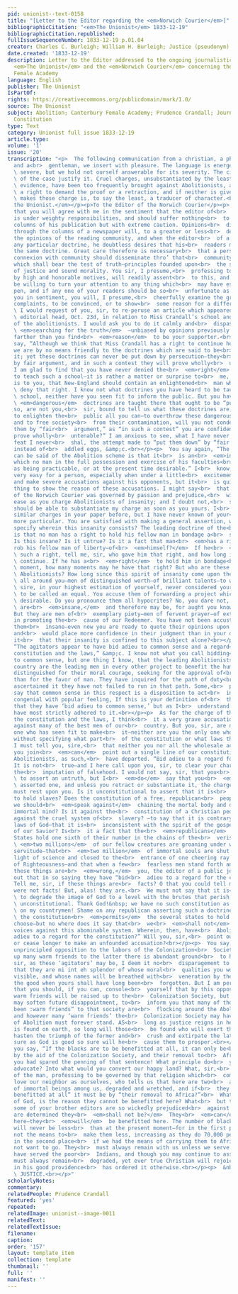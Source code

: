 ```yaml
---
pid: unionist--text-0158
title: "[Letter to the Editor regarding the <em>Norwich Courier</em>]"
bibliographicCitation: "<em>The Unionist</em> 1833-12-19"
bibliographicCitation.republished: 
fullIssueSequenceNumber: 1833-12-19 p.01.04
creator: Charles C. Burleigh; William H. Burleigh; Justice (pseudonym)
date.created: '1833-12-19'
description: Letter to the Editor addressed to the ongoing journalistic dispute between
  <em>The Unionist</em> and the <em>Norwich Courier</em> concerning the Canterbury
  Female Academy
language: English
publisher: The Unionist
IsPartOf: 
rights: https://creativecommons.org/publicdomain/mark/1.0/
source: The Unionist
subject: Abolition; Canterbury Female Academy; Prudence Crandall; Journalistic Debate;
  Constitution
type: Text
category: Unionist full issue 1833-12-19
article.type: 
volume: '1'
issue: '20'
transcription: "<p>  The following communication from a christian, a philanthropist,
  and a<br>  gentleman, we insert with pleasure. The language is energetic, occasionally<br>
  \ severe, but we hold not ourself answerable for its severity. The circumstances<br>
  \ of the case justify it. Cruel charges, unsubstantiated by the least shadow of<br>
  \ evidence, have been too frequently brought against Abolitionists, and we have<br>
  \ a right to demand the proof or a retraction, and if neither is given, he who<br>
  \ makes those charge is, to say the least, a traducer of character.<br></p><p><em>For
  the Unionist.</em></p><p>To the Editor of the Norwich Courier</p><p>  SIR—I presume
  that you will agree with me in the sentiment that the editor of<br>  a public journal
  is under weighty responsibilities, and should suffer nothing<br>  to appear in the
  columns of his publication but with extreme caution. Opinions<br>  disseminated
  through the columns of a newspaper will, to a greater or less<br>  degree, influence
  the opinions of the reading community, and when the editor<br>  of a paper advocates
  any particular doctrine, he doubtless desires that his<br>  readers may adhere to
  the same doctrine. Great care therefore is necessary<br>  that a person in your
  connexion with community should disseminate thro’ that<br>  community, precepts
  which shall bear the test of truth—principles founded upon<br>  the strictest rules
  of justice and sound morality. You sir, I presume,<br>  professing to be governed
  by high and honorable motives, will readily assent<br>  to this, and at all times
  be willing to turn your attention to any thing which<br>  may have escaped your
  pen, and if any one of your readers should be so<br>  unfortunate as to differ from
  you in sentiment, you will, I presume,<br>  cheerfully examine the ground of their
  complaints, to be convinced, or to show<br>  some reason for a different course.<br></p><p>
  \ I would request of you, sir, to re-peruse an article which appeared under your<br>
  \ editorial head, Oct. 23d, in relation to Miss Crandall’s school and the<br>  sentiments
  of the abolitionists. I would ask you to do it calmly and<br>  dispassionately—<br>
  \ <em>searching for the truth</em>  —unbiased by opinions previously expressed,
  farther than you find<br>  <em>reason</em>  to be your supporter.<br></p><p>  You
  say, “Although we think that Miss Crandall has a right to continue her<br>  school
  we are by no means friendly to the doctrines which are said to be<br>  taught in
  it; yet these doctrines can never be put down by persecution—they<br>  must be met
  by fair argument, and in such a contest they will prove wholly<br>  untenable.”
  I am glad to find that you have never denied the<br>  <em>right</em>  of Miss Crandall
  to teach such a school—it is rather a matter or surprise to<br>  me, as it probably
  is to you, that New-England should contain an enlightened<br>  man who<br>  <em>would</em>
  \ deny that right. I know not what doctrines you have heard to be taught in that<br>
  \ school, neither have you seen fit to inform the public. But you have said that<br>
  \ <em>dangerous</em>  doctrines are taught there that ought to be “put down.” If
  so, are not you,<br>  sir, bound to tell us what these doctrines are, as you wish
  to enlighten the<br>  public all you can—to overthrow these dangerous doctrines,
  and to free society<br>  from their contamination, will you not condescend to meet
  them by “fair<br>  argument,” as “in such a contest” you are confident “they will
  prove wholly<br>  untenable?” I am anxious to see, what I have never yet seen and
  feat I never<br>  shal, the attempt made to “put them down” by “fair argument,”
  instead of<br>  addled eggs, &amp;c.<br></p><p>  You say again, “The least that
  can be said of the Abolition scheme is that it<br>  is an<br>  <em>insane</em>  project—one
  which no man in the full possession and exercise of his faculties<br>  can contemplate
  as being practicable, or at the present time desirable.” I<br>  know, sir, it is
  very easy for a person, especially when under a little<br>  excitement, to go on
  and make severe accusations against his opponents, but it<br>  is quite another
  thing to show the reason of these accusations. I might say<br>  that the editor
  of the Norwich Courier was governed by passion and prejudice,<br>  with as much
  ease as you charge Abolitionists of insanity; and I doubt not,<br>  sir, that I
  should be able to substantiate my charge as soon as you yours. I<br>  have seen
  similar charges in your paper before, but I have never known of your<br>  being
  more particular. You are satisfied with making a general assertion, why<br>  not
  specify wherein this insanity consists? The leading doctrine of the<br>  Abolitionists
  is that no man has a right to hold his fellow man in bondage a<br>  single moment.
  Is this insane? Is it untrue? Is it a fact that man<br>  <em>has a right</em>  to
  rob his fellow man of liberty—of<br>  <em>himself?</em>  If he<br>  <em>has</em>
  \ such a right, tell me, sir, who gave him that right, and how long it is to<br>
  \ continue. If he has a<br>  <em>right</em>  to hold him in bondage<br>  <em>one</em>
  \ moment, how many moments may he have that right? But who are these insane<br>
  \ Abolitionists? How long since this spirit of insanity come upon them? They are<br>
  \ all around you—men of distinguished worth—of brilliant talents—to whom you,<br>
  \ sire, in your highest estimation of yourself, never considered yourself worthy<br>
  \ to be called an equal. You accuse them of forwarding a project which is not<br>
  \ desirable. Do you pronounce them all hypocrites? No, you dare not, but they<br>
  \ are<br>  <em>insane,</em>  and therefore may be, for aught you know, sincere.
  But they are men of<br>  exemplary piety—men of fervent prayer—of extensive influence
  in promoting the<br>  cause of our Redeemer. You have not been accustomed to pronounce
  them<br>  insane—even now you are ready to quote their opinions upon other subjects
  and<br>  would place more confidence in their judgment than in your own. How happens
  it<br>  that their insanity is confined to this subject alone?<br></p><p>  You say,
  “The agitators appear to have bid adieu to common sense and a regard<br>  for the
  constitution and the laws,” &amp;c. I know not what you call bidding<br>  adieu
  to common sense, but one thing I know, that the leading Abolitionists in<br>  our
  country are the leading men in every other project to benefit the human<br>  race—men
  distinguished for their moral courage, seeking for the approval of<br>  God rather
  than for the favor of man. They have inquired for the path of duty<br>  and having
  ascertained it they have not failed to run in that path. Some,<br>  perhaps, might
  say that common sense in this respect is a disposition to act<br>  in a manner most
  congenial with popular feeling, If this is your definition of<br>  the term, I admit
  that they have ‘bid adieu to common sense,’ but as I<br>  understand the term they
  have most strictly adhered to it.<br></p><p>  As for the charge of their disregarding
  the constitution and the laws, I think<br>  it a very grave accusation to be brought
  against many of the best men of our<br>  country. But you, sir, are not the only
  one who has seen fit to make<br>  it—neither are you the only one who has made it
  without specifying what part<br>  of the constitution or what laws they disregard—and
  I must tell you, sire,<br>  that neither you nor all the wholesale accusers who
  you join<br>  <em>can</em>  point out a single line of our constitution from which
  Abolitionists, as such,<br>  have departed. “Bid adieu to a regard for the constitution!”
  It is not<br>  true—and I here call upon you, sir, to clear your character from
  the<br>  imputation of falsehood. I would not say, sir, that you<br>  <em>intended</em>
  \ to assert an untruth, but I<br>  <em>do</em>  say that you<br>  <em>have</em>
  \ asserted one, and unless you retract or substantiate it, the charge of<br>  falsehood
  must rest upon you. Is it unconstitutional to assert that it is<br>  morally wrong
  to hold slaves? Does the constitution of a free, republican<br>  people forbid that
  we should<br>  <em>speak against</em>  chaining the mortal body and degrading the
  immortal mind? Is it against the<br>  constitution of a Christian people to declaim
  against the cruel system of<br>  slavery? —to say that it is contrary to the righteous
  laws of God—that it is<br>  inconsistent with the spirit of the gospel and the precepts
  of our Savior? Is<br>  it a fact that the<br>  <em>republicans</em>  of the United
  States hold one sixth of their number in the chains of the<br>  verist despotism—that<br>
  \ <em>two millions</em>  of our fellow creatures are groaning under worse than Egyptian
  servitude—that<br>  <em>two million</em>  of immortal souls are shut out from the
  light of science and closed to the<br>  entrance of one cheering ray from the Sun
  of Righteousness—and that when a few<br>  fearless men stand forth and say that
  these things are<br>  <em>wrong,</em>  you, the editor of a public journal, cry
  out that in so saying they have “bid<br>  adieu to a regard for the constitution?”
  Tell me, sir, if these things are<br>  facts? O that you could tell me that they
  were not facts! But, alas! they are.<br>  We must not say that it is<br>  <em>wrong</em>
  \ to degrade the image of God to a level with the brutes that perish, for it is<br>
  \ unconstitutional. Thank God!&nbsp; we have no such constitution as this! Shame<br>
  \ on my countrymen! Shame on any republican asserting such a doctrine! I know<br>
  \ the constitution<br>  <em>permits</em>  the several states to hold slaves if they
  choose—but no where does it say that<br>  we<br>  <em>shall not</em>  raise our
  voices against this abominable system. Wherein, then, have<br>  Abolitionists “bid
  adieu to a regard for the constitution?” Will you, sir,<br>  point out this treason,
  or cease longer to make an unfounded accusation?<br></p><p>  You say, “That this
  unprincipled opposition to the labors of the Colonization<br>  Society will raise
  up many warm friends to the latter there is abundant ground<br>  to hope.” As “unprincipled,:
  sir, as these ‘agitators’ may be, I deem it no<br>  disparagement to you to say
  that they are mi int eh splendor of whose moral<br>  qualities you would be hardly
  visible, and whose names will be breathed with<br>  veneration by the virtuous and
  the good when yours shall have long been<br>  forgotten. But I am perfectly willing
  that you should, if you can, console<br>  yourself that by this opposition many
  warm friends will be raised up to the<br>  Colonization Society, but perhaps it
  may soften future disappointment, to<br>  inform you that many of those who have
  been :warm friends” to that society are<br>  flocking around the Abolition standard,
  and however many ‘warm friends’ the<br>  Colonization Society may have, the cause
  of Abolition must forever stand. AS<br>  long as justice reigns in heaven and sin
  is found on earth, so long will those<br>  be found who will exert themselves to
  hasten the triumph of the former and<br>  crush and extirpate the latter, and as
  sure as God is good so sure will he<br>  cause them to prosper.<br></p><p>  Again
  you say, “If the blacks are to be benefitted at all, it can only be<br>  accomplished
  by the aid of the Colonization Society, and their removal to<br>  Africa.” O that
  you had spared the penning of that sentence! What principle do<br>  you mean to
  advocate? Into what would you convert our happy land? What, sir,<br>  shall we think
  of the man, professing to be governed by that religion which<br>  commands us to
  love our neighbor as ourselves, who tells us that here are two<br>  and a half millions
  of immortal beings among us, degraded and wretched, and if<br>  they “are to be
  benefitted at all” it must be by “their removal to Africa?”<br>  What, in the name
  of God, is the reason they cannot be benefitted here? What<br>  but that you and
  some of your brother editors are so wickedly prejudiced<br>  against them that you
  are determined they<br>  <em>shall not be?</em>  They<br>  <em>can</em>  be benefitted
  here—they<br>  <em>will</em>  be benefitted here. The number of blacks in this country
  will never be less<br>  than at the present moment—for in the first place we have
  not the means to<br>  make them less, increasing as they do 70,000 per year, and
  in the second place<br>  if we had the means of carrying them to Africa they do
  not want to go. They<br>  must always remain with us unless we serve them as we
  have served the poor<br>  Indians, and though you may continue to assert that they
  must always remain<br>  degraded, yet ever true Christian will rejoice that God
  in his good providence<br>  has ordered it otherwise.<br></p><p>  &nbsp;&nbsp;&nbsp;&nbsp;&nbsp;&nbsp;&nbsp;&nbsp;&nbsp;&nbsp;&nbsp;&nbsp;&nbsp;&nbsp;&nbsp;&nbsp;&nbsp;&nbsp;&nbsp;&nbsp;&nbsp;&nbsp;&nbsp;&nbsp;&nbsp;&nbsp;&nbsp;&nbsp;&nbsp;&nbsp;&nbsp;&nbsp;&nbsp;&nbsp;&nbsp;&nbsp;&nbsp;&nbsp;&nbsp;&nbsp;&nbsp;&nbsp;&nbsp;&nbsp;&nbsp;&nbsp;&nbsp;&nbsp;&nbsp;&nbsp;&nbsp;&nbsp;&nbsp;&nbsp;&nbsp;&nbsp;&nbsp;&nbsp;&nbsp;&nbsp;&nbsp;&nbsp;&nbsp;&nbsp;&nbsp;&nbsp;&nbsp;&nbsp;&nbsp;&nbsp;&nbsp;&nbsp;&nbsp;&nbsp;&nbsp;&nbsp;&nbsp;&nbsp;&nbsp;&nbsp;&nbsp;&nbsp;&nbsp;&nbsp;&nbsp;&nbsp;&nbsp;&nbsp;&nbsp;&nbsp;&nbsp;&nbsp;&nbsp;&nbsp;&nbsp;&nbsp;&nbsp;&nbsp;&nbsp;&nbsp;&nbsp;&nbsp;&nbsp;&nbsp;&nbsp;&nbsp;&nbsp;<br>
  \ JUSTICE.<br></p>"
scholarlyNotes: 
commentary: 
relatedPeople: Prudence Crandall
featured: 'yes'
repeated: 
relatedImage: unionist--image-0011
relatedText: 
relatedTextIssue: 
filename: 
caption: 
order: '157'
layout: template_item
collection: template
thumbnail: ''
full: ''
manifest: ''
---
```

